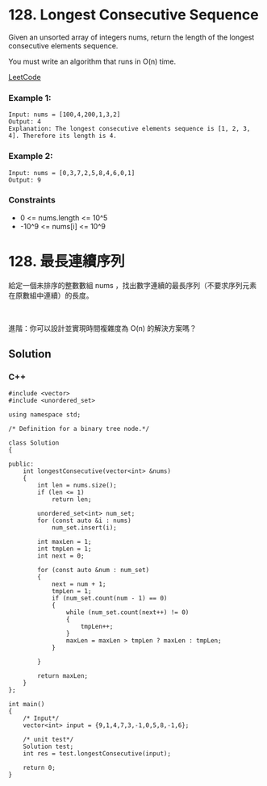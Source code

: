 # 128. Longest Consecutive Sequence

Given an unsorted array of integers nums, return the length of the longest consecutive elements sequence.

You must write an algorithm that runs in O(n) time.

[LeetCode](https://leetcode.com/problems/longest-consecutive-sequence)  

### Example 1:

```
Input: nums = [100,4,200,1,3,2]
Output: 4
Explanation: The longest consecutive elements sequence is [1, 2, 3, 4]. Therefore its length is 4.
```

### Example 2:

```
Input: nums = [0,3,7,2,5,8,4,6,0,1]
Output: 9
```

### Constraints
* 0 <= nums.length <= 10^5
* -10^9 <= nums[i] <= 10^9

# 128. 最長連續序列

給定一個未排序的整數數組 nums ，找出數字連續的最長序列（不要求序列元素在原數組中連續）的長度。

 

進階：你可以設計並實現時間複雜度為 O(n) 的解決方案嗎？


## Solution

### C++


```
#include <vector>
#include <unordered_set>

using namespace std;

/* Definition for a binary tree node.*/

class Solution
{

public:
    int longestConsecutive(vector<int> &nums)
    {
        int len = nums.size();
        if (len <= 1)
            return len;

        unordered_set<int> num_set;
        for (const auto &i : nums)
            num_set.insert(i);

        int maxLen = 1;
        int tmpLen = 1;
        int next = 0;

        for (const auto &num : num_set)
        {
            next = num + 1;
            tmpLen = 1;
            if (num_set.count(num - 1) == 0)
            {
                while (num_set.count(next++) != 0)
                {
                    tmpLen++;
                }
                maxLen = maxLen > tmpLen ? maxLen : tmpLen;
            }
            
        }

        return maxLen;
    }
};

int main()
{
    /* Input*/
    vector<int> input = {9,1,4,7,3,-1,0,5,8,-1,6};

    /* unit test*/
    Solution test;
    int res = test.longestConsecutive(input);

    return 0;
}
```